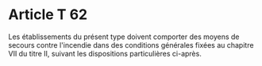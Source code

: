# Article T 62

Les établissements du présent type doivent comporter des moyens de secours contre l'incendie dans des conditions générales fixées au chapitre VII du titre II, suivant les dispositions particulières ci-après.
